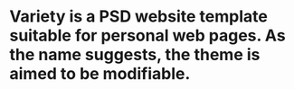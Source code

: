 # Variety is a PSD website template suitable for personal web pages. As the name suggests, the theme is aimed to be modifiable.
